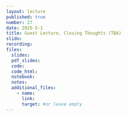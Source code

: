 ```yaml
---
layout: lecture
published: true
number: 27
date: 2025-5-1
title: Guest Lecture, Closing Thoughts (TBA)
slido:
recording: 
files:
  slides: 
  pdf_slides:
  code:
  code_html:
  notebook: 
  notes:
  additional_files:
    - name:
      link:
      target: #or leave empty
---
```

